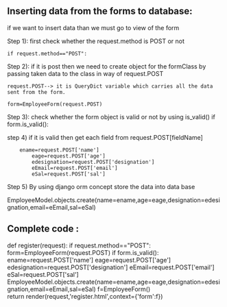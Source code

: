 Inserting data from the forms to database:
----------------------------------------

if we want to insert data than we must go to view of the form

Step 1): first check whether the request.method is POST or not

	if request.method=="POST":

Step 2): if it is post then we need to create object for the formClass
	by passing taken data to the class in way of request.POST

	request.POST--> it is QueryDict variable which carries all the data 
	sent from the form.

	form=EmployeeForm(request.POST)

Step 3): check whether the form object is valid or not by using is_valid()
		 if form.is_valid():

step 4) if it is valid then get each field from request.POST[fieldName]

	    ename=request.POST['name']
            eage=request.POST['age']
            edesignation=request.POST['designation']
            eEmail=request.POST['email']
            eSal=request.POST['sal']
Step 5) By using django orm concept store the data into data base

EmployeeModel.objects.create(name=ename,age=eage,designation=edesignation,email=eEmail,sal=eSal)



Complete code :
--------------


def  register(request):
    if request.method=="POST":
        form=EmployeeForm(request.POST)
        if form.is_valid():
            ename=request.POST['name']
            eage=request.POST['age']
            edesignation=request.POST['designation']
            eEmail=request.POST['email']
            eSal=request.POST['sal']
            EmployeeModel.objects.create(name=ename,age=eage,designation=edesignation,email=eEmail,sal=eSal)
    f=EmployeeForm()        
    return render(request,'register.html',context={'form':f})
 
